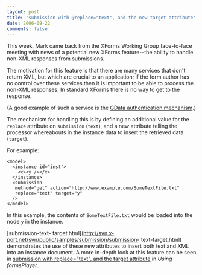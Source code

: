 ```yaml
---
layout: post
title: 'submission with @replace="text", and the new target attribute'
date: 2006-09-22
comments: false
---
```

This week, Mark came back from the XForms Working Group face-to-face meeting
with news of a potential new XForms feature--the ability to handle non-XML
responses from submissions.

<!-- more -->

  
The motivation for this feature is that there are many services that don't
return XML, but which are crucial to an application; if the form author has no
control over these services then it is important to be able to process the
non-XML responses. In standard XForms there is no way to get to the response.

  
(A good example of such a service is the [GData authentication
mechanism](http://code.google.com/apis/accounts/AuthForWebApps.html).)

  
The mechanism for handling this is by defining an additional value for the
`replace` attribute on `submission` (`text`), and a new attribute telling the
processor whereabouts in the instance data to insert the retrieved data
(`target`).

  
For example:

  

    
      
    <model>  
      <instance id="inst">  
        <x><y /></x>  
      </instance>  
      <submission  
       method="get" action="http://www.example.com/SomeTextFile.txt"  
       replace="text" target="y"  
      />  
    </model>  
    

  
  
In this example, the contents of `SomeTextFile.txt` would be loaded into the
node `y` in the instance.

  
[submission-text-
target.html](http://svn.x-port.net/svn/public/samples/submission/submission-
text-target.html) demonstrates the use of these new attributes to insert both
text and XML into an instance document. A more in-depth look at this feature
can be seen in [submission with replace="text", and the target
attribute](http://skimstone.x-port.net/node/422) in _Using formsPlayer_.

